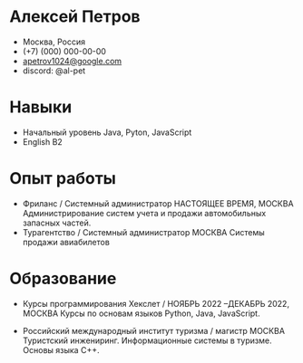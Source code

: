 # Алексей Петров

* Москва, Россия
* (+7) (000) 000-00-00
* apetrov1024@google.com
* discord: @al-pet


# Навыки

* Начальный уровень  Java, Pyton,  JavaScript
* English B2


# Опыт работы

* Фриланс / Системный администратор
НАСТОЯЩЕЕ ВРЕМЯ, МОСКВА
Администрирование систем  учета и продажи автомобильных запасных частей.
* Турагентство / Системный администратор
МОСКВА
Системы продажи авиабилетов


# Образование

* Курсы программирования Хекслет / 
НОЯБРЬ 2022 –ДЕКАБРЬ 2022, МОСКВА
Курсы по основам языков Python, Java, JavaScript.

* Российский международный институт туризма / магистр
МОСКВА
Туристский инжениринг. Информационные системы в туризме.  Основы языка С++.








